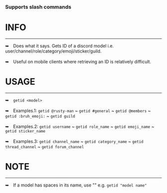 ### Supports slash commands
<h1></h1>

# INFO
---
➥ Does what it says. Gets ID of a discord model i.e. user/channel/role/category/emoji/sticker/guild.
<br/> <br/>
➥ Useful on mobile clients where retrieving an ID is relatively difficult.

# USAGE
---
➥ `getid <model>`
<br/> <br/>
➥ Examples.1: `getid @rusty-man` ~ `getid #general` ~ `getid @members` ~ `getid :bruh_emoji:` ~ `getid guild`
<br/> <br/>
➥ Examples.2: `getid username` ~ `getid role_name` ~ `getid emoji_name` ~ `getid sticker_name`
<br/> <br/>
➥ Examples.3: `getid channel_name` ~ `getid category_name` ~ `getid thread_channel` ~ `getid forum_channel`


# NOTE
---
➥ If a model has spaces in its name, use "" e.g. `getid "model name"`
